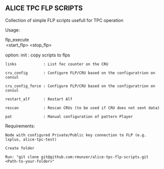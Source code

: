 ## ALICE TPC FLP SCRIPTS

Collection of simple FLP scripts usefull for TPC operation


Usage:

flp_execute <option> <start_flp> <stop_flp>

option:
    init             : copy scripts to flps
    
    links            : List fec counter on the CRU
    
    cru_config       : Configure FLP/CRU based on the configuratrion on consul
    
    cru_config_force : Configure FLP/CRU based on the configuratrion on consul
    
    restart_alf      : Restart Alf
    
    rescan           : Rescan CRUs (to be used if CRU does not sent data)
    
    pat              : Manual configuration of pattern Player 


Requirements:
   
    Node with configured Private/Public key connection to FLP (e.g. lxplus, alice-tpc-test)
   
    Create folder
    
    Run: "git clone git@github.com:rmunzer/alice-tpc-flp-scripts.git <Path-to-your-folder>"
    
